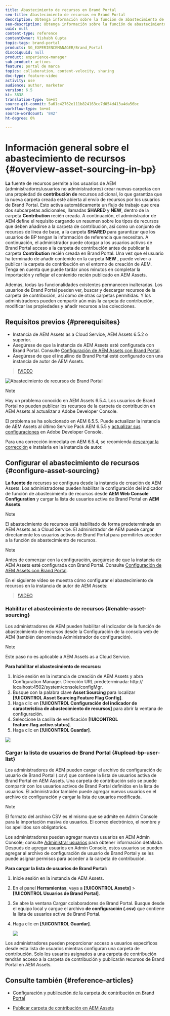 ```yaml
---
title: Abastecimiento de recursos en Brand Portal
seo-title: Abastecimiento de recursos en Brand Portal
description: Obtenga información sobre la función de abastecimiento de recursos lanzada en Adobe Experience Manager Assets Brand Portal.
seo-description: Obtenga información sobre la función de abastecimiento de recursos lanzada en Adobe Experience Manager Assets Brand Portal.
uuid: null
content-type: reference
contentOwner: Vishabh Gupta
topic-tags: brand-portal
products: SG_EXPERIENCEMANAGER/Brand_Portal
discoiquuid: null
product: experience-manager
sub-product: activos
feature: portal de marca
topics: collaboration, content-velocity, sharing
doc-type: feature-video
activity: use
audience: author, marketer
version: 6.5
kt: 3838
translation-type: tm+mt
source-git-commit: 5a61c42762e111b824163ce7d054d413a4da56bc
workflow-type: tm+mt
source-wordcount: '842'
ht-degree: 0%

---
```



# Información general sobre el abastecimiento de recursos {#overview-asset-sourcing-in-bp}

**La** fuente de recursos permite a los usuarios de AEM (administradores/usuarios no administradores) crear nuevas carpetas con una propiedad de  **contribución de** recursos adicional, lo que garantiza que la nueva carpeta creada esté abierta al envío de recursos por los usuarios de Brand Portal. Esto activa automáticamente un flujo de trabajo que crea dos subcarpetas adicionales, llamadas **SHARED** y **NEW**, dentro de la carpeta **Contribution** recién creada. A continuación, el administrador de AEM define el requisito cargando un resumen sobre los tipos de recursos que deben añadirse a la carpeta de contribución, así como un conjunto de recursos de línea de base, a la carpeta **SHARED** para garantizar que los usuarios de BP tengan la información de referencia que necesitan. A continuación, el administrador puede otorgar a los usuarios activos de Brand Portal acceso a la carpeta de contribución antes de publicar la carpeta **Contribution** recién creada en Brand Portal. Una vez que el usuario ha terminado de añadir contenido en la carpeta **NEW** , puede volver a publicar la carpeta de contribución en el entorno de creación de AEM. Tenga en cuenta que puede tardar unos minutos en completar la importación y reflejar el contenido recién publicado en AEM Assets.

Además, todas las funcionalidades existentes permanecen inalteradas. Los usuarios de Brand Portal pueden ver, buscar y descargar recursos de la carpeta de contribución, así como de otras carpetas permitidas. Y los administradores pueden compartir aún más la carpeta de contribución, modificar las propiedades y añadir recursos a las colecciones.

## Requisitos previos {#prerequisites}

* Instancia de AEM Assets as a Cloud Service, AEM Assets 6.5.2 o superior.
* Asegúrese de que la instancia de AEM Assets esté configurada con Brand Portal. Consulte [Configuración de AEM Assets con Brand Portal](../using/configure-aem-assets-with-brand-portal.md).
* Asegúrese de que el inquilino de Brand Portal esté configurado con una instancia de autor de AEM Assets.

>[!VIDEO](https://video.tv.adobe.com/v/29365/?quality=12)

![Abastecimiento de recursos de Brand Portal](assets/asset-sourcing.png)


>[!NOTE]
>
>Hay un problema conocido en AEM Assets 6.5.4. Los usuarios de Brand Portal no pueden publicar los recursos de la carpeta de contribución en AEM Assets al actualizar a Adobe Developer Console.
>
>El problema se ha solucionado en AEM 6.5.5. Puede actualizar la instancia de AEM Assets al último Service Pack AEM 6.5.5 y [actualizar sus configuraciones](https://docs.adobe.com/content/help/en/experience-manager-65/assets/brandportal/configure-aem-assets-with-brand-portal.html#upgrade-integration-65) en Adobe Developer Console.
>
>Para una corrección inmediata en AEM 6.5.4, se recomienda [descargar la corrección](https://www.adobeaemcloud.com/content/marketplace/marketplaceProxy.html?packagePath=/content/companies/public/adobe/packages/cq650/hotfix/cq-6.5.0-hotfix-33041) e instalarla en la instancia de autor.

## Configurar el abastecimiento de recursos {#configure-asset-sourcing}

**La fuente de** recursos se configura desde la instancia de creación de AEM Assets. Los administradores pueden habilitar la configuración del indicador de función de abastecimiento de recursos desde **AEM Web Console Configuration** y cargar la lista de usuarios activa de Brand Portal en **AEM Assets**.

>[!NOTE]
>
>El abastecimiento de recursos está habilitado de forma predeterminada en AEM Assets as a Cloud Service. El administrador de AEM puede cargar directamente los usuarios activos de Brand Portal para permitirles acceder a la función de abastecimiento de recursos.

>[!NOTE]
>
>Antes de comenzar con la configuración, asegúrese de que la instancia de AEM Assets esté configurada con Brand Portal. Consulte [Configuración de AEM Assets con Brand Portal](../using/configure-aem-assets-with-brand-portal.md).

En el siguiente vídeo se muestra cómo configurar el abastecimiento de recursos en la instancia de autor de AEM Assets:

>[!VIDEO](https://video.tv.adobe.com/v/29771)

### Habilitar el abastecimiento de recursos {#enable-asset-sourcing}

Los administradores de AEM pueden habilitar el indicador de la función de abastecimiento de recursos desde la Configuración de la consola web de AEM (también denominada Administrador de configuración).

>[!NOTE]
>
>Este paso no es aplicable a AEM Assets as a Cloud Service.


**Para habilitar el abastecimiento de recursos:**
1. Inicie sesión en la instancia de creación de AEM Assets y abra Configuration Manager.
Dirección URL predeterminada: http:// localhost:4502/system/console/configMgr.
1. Busque con la palabra clave **Asset Sourcing** para localizar **[!UICONTROL Asset Sourcing Feature Flag Config]**.
1. Haga clic en **[!UICONTROL Configuración del indicador de característica de abastecimiento de recursos]** para abrir la ventana de configuración.
1. Seleccione la casilla de verificación **[!UICONTROL feature.flag.active.status]**.
1. Haga clic en **[!UICONTROL Guardar]**.

![](assets/enable-asset-sourcing.png)

### Cargar la lista de usuarios de Brand Portal {#upload-bp-user-list}

Los administradores de AEM pueden cargar el archivo de configuración de usuario de Brand Portal (.csv) que contiene la lista de usuarios activa de Brand Portal en AEM Assets. Una carpeta de contribución solo se puede compartir con los usuarios activos de Brand Portal definidos en la lista de usuarios. El administrador también puede agregar nuevos usuarios en el archivo de configuración y cargar la lista de usuarios modificada.

>[!NOTE]
>
>El formato del archivo CSV es el mismo que se admite en Admin Console para la importación masiva de usuarios. El correo electrónico, el nombre y los apellidos son obligatorios.

Los administradores pueden agregar nuevos usuarios en AEM Admin Console; consulte [Administrar usuarios](brand-portal-adding-users.md) para obtener información detallada. Después de agregar usuarios en Admin Console, estos usuarios se pueden agregar al archivo de configuración de usuario de Brand Portal y se les puede asignar permisos para acceder a la carpeta de contribución.

**Para cargar la lista de usuarios de Brand Portal:**
1. Inicie sesión en la instancia de AEM Assets.
1. En el panel **Herramientas**, vaya a **[!UICONTROL Assets]** > **[!UICONTROL Usuarios de Brand Portal]**.

1. Se abre la ventana Cargar colaboradores de Brand Portal.
Busque desde el equipo local y cargue el archivo **de configuración (.csv)** que contiene la lista de usuarios activa de Brand Portal.
1. Haga clic en **[!UICONTROL Guardar]**.

   ![](assets/upload-user-list2.png)


Los administradores pueden proporcionar acceso a usuarios específicos desde esta lista de usuarios mientras configuran una carpeta de contribución. Solo los usuarios asignados a una carpeta de contribución tendrán acceso a la carpeta de contribución y publicarán recursos de Brand Portal en AEM Assets.

## Consulte también {#reference-articles}

* [Configuración y publicación de la carpeta de contribución en Brand Portal](brand-portal-publish-contribution-folder-to-brand-portal.md)

* [Publicar carpeta de contribución en AEM Assets](brand-portal-publish-contribution-folder-to-aem-assets.md)
